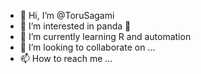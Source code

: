 - 👋 Hi, I’m @ToruSagami
- 👀 I’m interested in panda 🐼
- 🌱 I’m currently learning R and automation
- 💞️ I’m looking to collaborate on ...
- 📫 How to reach me ...

<!---
ToruSagami/ToruSagami is a ✨ special ✨ repository because its `README.md` (this file) appears on your GitHub profile.
You can click the Preview link to take a look at your changes.
--->
